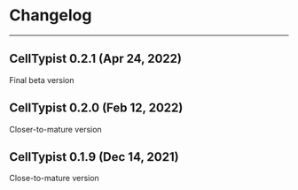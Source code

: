 # Changelog
*********************************
## CellTypist 0.2.1 (Apr 24, 2022)
Final beta version
## CellTypist 0.2.0 (Feb 12, 2022)
Closer-to-mature version
## CellTypist 0.1.9 (Dec 14, 2021)
Close-to-mature version
